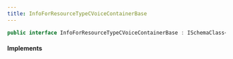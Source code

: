 ```yaml
---
title: InfoForResourceTypeCVoiceContainerBase
---
```


```csharp
public interface InfoForResourceTypeCVoiceContainerBase : ISchemaClass<InfoForResourceTypeCVoiceContainerBase>, ISchemaField, ISchemaClass, INativeHandle
```

#### Implements

